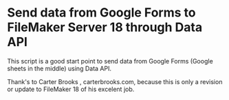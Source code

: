 # Send data from Google Forms to FileMaker Server 18 through Data API

This script is a good start point to send data from Google Forms (Google sheets in the middle) using Data API.

Thank's to Carter Brooks , carterbrooks.com, because this is only a revision or update to FileMaker 18 of his excelent job.


